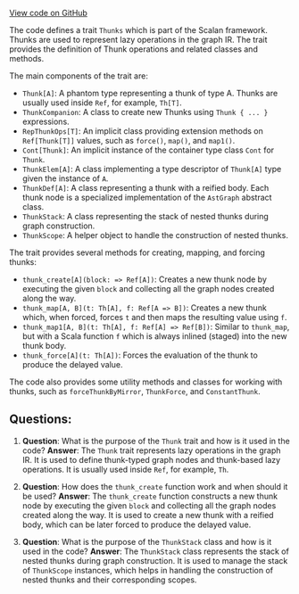 [View code on GitHub](sigmastate-interpreterhttps://github.com/ScorexFoundation/sigmastate-interpreter/graph-ir/src/main/scala/scalan/primitives/Thunks.scala)

The code defines a trait `Thunks` which is part of the Scalan framework. Thunks are used to represent lazy operations in the graph IR. The trait provides the definition of Thunk operations and related classes and methods.

The main components of the trait are:

- `Thunk[A]`: A phantom type representing a thunk of type A. Thunks are usually used inside `Ref`, for example, `Th[T]`.
- `ThunkCompanion`: A class to create new Thunks using `Thunk { ... }` expressions.
- `RepThunkOps[T]`: An implicit class providing extension methods on `Ref[Thunk[T]]` values, such as `force()`, `map()`, and `map1()`.
- `Cont[Thunk]`: An implicit instance of the container type class `Cont` for `Thunk`.
- `ThunkElem[A]`: A class implementing a type descriptor of `Thunk[A]` type given the instance of `A`.
- `ThunkDef[A]`: A class representing a thunk with a reified body. Each thunk node is a specialized implementation of the `AstGraph` abstract class.
- `ThunkStack`: A class representing the stack of nested thunks during graph construction.
- `ThunkScope`: A helper object to handle the construction of nested thunks.

The trait provides several methods for creating, mapping, and forcing thunks:

- `thunk_create[A](block: => Ref[A])`: Creates a new thunk node by executing the given `block` and collecting all the graph nodes created along the way.
- `thunk_map[A, B](t: Th[A], f: Ref[A => B])`: Creates a new thunk which, when forced, forces `t` and then maps the resulting value using `f`.
- `thunk_map1[A, B](t: Th[A], f: Ref[A] => Ref[B])`: Similar to `thunk_map`, but with a Scala function `f` which is always inlined (staged) into the new thunk body.
- `thunk_force[A](t: Th[A])`: Forces the evaluation of the thunk to produce the delayed value.

The code also provides some utility methods and classes for working with thunks, such as `forceThunkByMirror`, `ThunkForce`, and `ConstantThunk`.
## Questions: 
 1. **Question**: What is the purpose of the `Thunk` trait and how is it used in the code?
   **Answer**: The `Thunk` trait represents lazy operations in the graph IR. It is used to define thunk-typed graph nodes and thunk-based lazy operations. It is usually used inside `Ref`, for example, `Th`.

2. **Question**: How does the `thunk_create` function work and when should it be used?
   **Answer**: The `thunk_create` function constructs a new thunk node by executing the given `block` and collecting all the graph nodes created along the way. It is used to create a new thunk with a reified body, which can be later forced to produce the delayed value.

3. **Question**: What is the purpose of the `ThunkStack` class and how is it used in the code?
   **Answer**: The `ThunkStack` class represents the stack of nested thunks during graph construction. It is used to manage the stack of `ThunkScope` instances, which helps in handling the construction of nested thunks and their corresponding scopes.